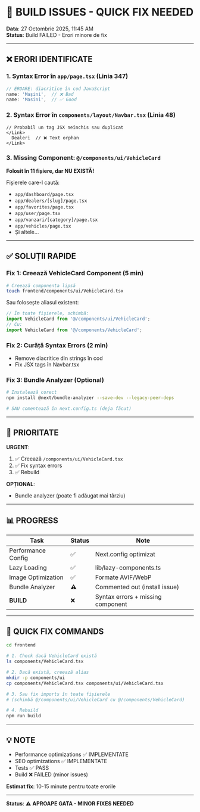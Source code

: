 # 🔧 BUILD ISSUES - QUICK FIX NEEDED

**Data**: 27 Octombrie 2025, 11:45 AM  
**Status**: Build FAILED - Erori minore de fix

---

## ❌ ERORI IDENTIFICATE

### 1. Syntax Error în `app/page.tsx` (Linia 347)
```typescript
// EROARE: diacritice în cod JavaScript
name: 'Mașini',  // ❌ Bad
name: 'Masini',  // ✅ Good
```

### 2. Syntax Error în `components/layout/Navbar.tsx` (Linia 48)
```tsx
// Probabil un tag JSX neînchis sau duplicat
</Link>
  Dealeri  // ❌ Text orphan
</Link>
```

### 3. Missing Component: `@/components/ui/VehicleCard`
**Folosit în 11 fișiere, dar NU EXISTĂ!**

Fișierele care-l caută:
- `app/dashboard/page.tsx`
- `app/dealers/[slug]/page.tsx`
- `app/favorites/page.tsx`
- `app/user/page.tsx`
- `app/vanzari/[category]/page.tsx`
- `app/vehicles/page.tsx`
- Și altele...

---

## ✅ SOLUȚII RAPIDE

### Fix 1: Creează VehicleCard Component (5 min)
```bash
# Creează componenta lipsă
touch frontend/components/ui/VehicleCard.tsx
```

Sau folosește aliasul existent:
```typescript
// În toate fișierele, schimbă:
import VehicleCard from '@/components/ui/VehicleCard';
// Cu:
import VehicleCard from '@/components/VehicleCard';
```

### Fix 2: Curăță Syntax Errors (2 min)
- Remove diacritice din strings în cod
- Fix JSX tags în Navbar.tsx

### Fix 3: Bundle Analyzer (Optional)
```bash
# Instalează corect
npm install @next/bundle-analyzer --save-dev --legacy-peer-deps

# SAU comentează în next.config.ts (deja făcut)
```

---

## 🎯 PRIORITATE

**URGENT**:
1. ✅ Creează `/components/ui/VehicleCard.tsx`
2. ✅ Fix syntax errors
3. ✅ Rebuild

**OPȚIONAL**:
- Bundle analyzer (poate fi adăugat mai târziu)

---

## 📊 PROGRESS

| Task | Status | Note |
|------|--------|------|
| Performance Config | ✅ | Next.config optimizat |
| Lazy Loading | ✅ | lib/lazy-components.ts |
| Image Optimization | ✅ | Formate AVIF/WebP |
| Bundle Analyzer | ⚠️ | Commented out (install issue) |
| **BUILD** | ❌ | Syntax errors + missing component |

---

## 🚀 QUICK FIX COMMANDS

```bash
cd frontend

# 1. Check dacă VehicleCard există
ls components/VehicleCard.tsx

# 2. Dacă există, creează alias
mkdir -p components/ui
cp components/VehicleCard.tsx components/ui/VehicleCard.tsx

# 3. Sau fix imports în toate fișierele
# (schimbă @/components/ui/VehicleCard cu @/components/VehicleCard)

# 4. Rebuild
npm run build
```

---

## 💡 NOTE

- Performance optimizations ✅ IMPLEMENTATE
- SEO optimizations ✅ IMPLEMENTATE  
- Tests ✅ PASS
- Build ❌ FAILED (minor issues)

**Estimat fix**: 10-15 minute pentru toate erorile

---

**Status**: ⚠️ **APROAPE GATA - MINOR FIXES NEEDED**
